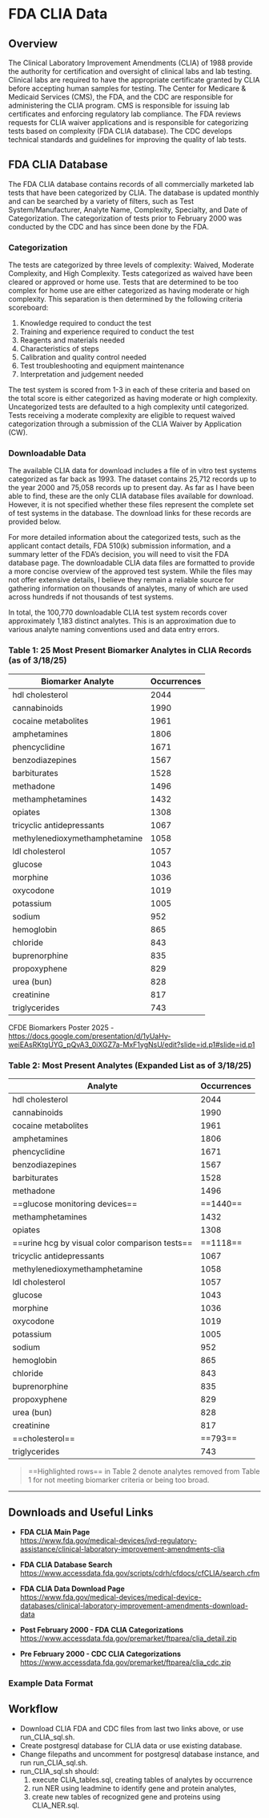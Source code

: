 # FDA CLIA Data

## Overview

The Clinical Laboratory Improvement Amendments (CLIA) of 1988 provide the authority for certification and oversight of clinical labs and lab testing. Clinical labs are required to have the appropriate certificate granted by CLIA before accepting human samples for testing. The Center for Medicare & Medicaid Services (CMS), the FDA, and the CDC are responsible for administering the CLIA program. CMS is responsible for issuing lab certificates and enforcing regulatory lab compliance. The FDA reviews requests for CLIA waiver applications and is responsible for categorizing tests based on complexity (FDA CLIA database). The CDC develops technical standards and guidelines for improving the quality of lab tests.


## FDA CLIA Database

The FDA CLIA database contains records of all commercially marketed lab tests that have been categorized by CLIA. The database is updated monthly and can be searched by a variety of filters, such as Test System/Manufacturer, Analyte Name, Complexity, Specialty, and Date of Categorization. The categorization of tests prior to February 2000 was conducted by the CDC and has since been done by the FDA.

### Categorization
The tests are categorized by three levels of complexity: Waived, Moderate Complexity, and High Complexity. Tests categorized as waived have been cleared or approved or home use. Tests that are determined to be too complex for home use are either categorized as having moderate or high complexity. This separation is then determined by the following criteria scoreboard:


   1. Knowledge required to conduct the test
   2. Training and experience required to conduct the test
   3. Reagents and materials needed​
   4. Characteristics of steps​
   5. Calibration and quality control needed​
   6. Test troubleshooting and equipment maintenance
   7. Interpretation and judgement needed


The test system is scored from 1-3 in each of these criteria and based on the total score is either categorized as having moderate or high complexity. Uncategorized tests are defaulted to a high complexity until categorized. Tests receiving a moderate complexity are eligible to request waived categorization through a submission of the CLIA Waiver by Application (CW).

### Downloadable Data

The available CLIA data for download includes a file of in vitro test systems categorized as far back as 1993. The dataset contains 25,712 records up to the year 2000 and 75,058 records up to present day. As far as I have been able to find, these are the only CLIA database files available for download. However, it is not specified whether these files represent the complete set of test systems in the database. The download links for these records are provided below.

For more detailed information about the categorized tests, such as the applicant contact details, FDA 510(k) submission information, and a summary letter of the FDA’s decision, you will need to visit the FDA database page. The downloadable CLIA data files are formatted to provide a more concise overview of the approved test system. While the files may not offer extensive details, I believe they remain a reliable source for gathering information on thousands of analytes, many of which are used across hundreds if not thousands of test systems. 

In total, the 100,770 downloadable CLIA test system records cover approximately 1,183 distinct analytes. This is an approximation due to various analyte naming conventions used and data entry errors. 


### Table 1: 25 Most Present Biomarker Analytes in CLIA Records (as of 3/18/25)

| Biomarker Analyte              | Occurrences |
|-------------------------------|-------------|
| hdl cholesterol               | 2044        |
| cannabinoids                  | 1990        |
| cocaine metabolites           | 1961        |
| amphetamines                  | 1806        |
| phencyclidine                 | 1671        |
| benzodiazepines               | 1567        |
| barbiturates                  | 1528        |
| methadone                     | 1496        |
| methamphetamines              | 1432        |
| opiates                       | 1308        |
| tricyclic antidepressants     | 1067        |
| methylenedioxymethamphetamine | 1058        |
| ldl cholesterol               | 1057        |
| glucose                       | 1043        |
| morphine                      | 1036        |
| oxycodone                     | 1019        |
| potassium                     | 1005        |
| sodium                        | 952         |
| hemoglobin                    | 865         |
| chloride                      | 843         |
| buprenorphine                 | 835         |
| propoxyphene                  | 829         |
| urea (bun)                    | 828         |
| creatinine                    | 817         |
| triglycerides                 | 743         |

CFDE Biomarkers Poster 2025 - https://docs.google.com/presentation/d/1yUaHy-weiEAsRKtgUYG_pQvA3_0iXGZ7a-MxF1ygNsU/edit?slide=id.p1#slide=id.p1

### Table 2: Most Present Analytes (Expanded List as of 3/18/25)

| Analyte                                          | Occurrences |
|--------------------------------------------------|-------------|
| hdl cholesterol                                  | 2044        |
| cannabinoids                                     | 1990        |
| cocaine metabolites                              | 1961        |
| amphetamines                                     | 1806        |
| phencyclidine                                    | 1671        |
| benzodiazepines                                  | 1567        |
| barbiturates                                     | 1528        |
| methadone                                        | 1496        |
| ==glucose monitoring devices==                   | ==1440==    |
| methamphetamines                                 | 1432        |
| opiates                                          | 1308        |
| ==urine hcg by visual color comparison tests==   | ==1118==    |
| tricyclic antidepressants                        | 1067        |
| methylenedioxymethamphetamine                    | 1058        |
| ldl cholesterol                                  | 1057        |
| glucose                                          | 1043        |
| morphine                                         | 1036        |
| oxycodone                                        | 1019        |
| potassium                                        | 1005        |
| sodium                                           | 952         |
| hemoglobin                                       | 865         |
| chloride                                         | 843         |
| buprenorphine                                    | 835         |
| propoxyphene                                     | 829         |
| urea (bun)                                       | 828         |
| creatinine                                       | 817         |
| ==cholesterol==                                  | ==793==     |
| triglycerides                                    | 743         |

> ==Highlighted rows== in Table 2 denote analytes removed from Table 1 for not meeting biomarker criteria or being too broad.

---

## Downloads and Useful Links

- **FDA CLIA Main Page**  
  https://www.fda.gov/medical-devices/ivd-regulatory-assistance/clinical-laboratory-improvement-amendments-clia

- **FDA CLIA Database Search**  
  https://www.accessdata.fda.gov/scripts/cdrh/cfdocs/cfCLIA/search.cfm

- **FDA CLIA Data Download Page**  
  https://www.fda.gov/medical-devices/medical-device-databases/clinical-laboratory-improvement-amendments-download-data

- **Post February 2000 - FDA CLIA Categorizations**  
  https://www.accessdata.fda.gov/premarket/ftparea/clia_detail.zip

- **Pre February 2000 - CDC CLIA Categorizations**  
  https://www.accessdata.fda.gov/premarket/ftparea/clia_cdc.zip

### Example Data Format

## Workflow

- Download CLIA FDA and CDC files from last two links above, or use run_CLIA_sql.sh.
- Create postgresql database for CLIA data or use existing database.
- Change filepaths and uncomment for postgresql database instance, and run run_CLIA_sql.sh.
- run_CLIA_sql.sh should: 
    1. execute CLIA_tables.sql, creating tables of analytes by occurrence
    2. run NER using leadmine to identify gene and protein analytes, 
    3. create new tables of recognized gene and proteins using CLIA_NER.sql.